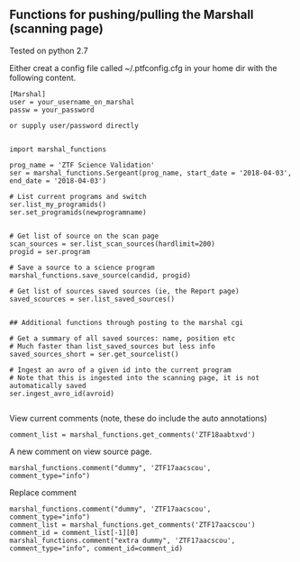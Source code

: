 ## Functions for pushing/pulling the Marshall (scanning page)
Tested on python 2.7

Either creat a config file called ~/.ptfconfig.cfg in your home dir with the following content.
```
[Marshal]
user = your_username_on_marshal
passw = your_password
```
```
or supply user/password directly


import marshal_functions

prog_name = 'ZTF Science Validation'
ser = marshal_functions.Sergeant(prog_name, start_date = '2018-04-03', end_date = '2018-04-03')

# List current programs and switch
ser.list_my_programids()
ser.set_programids(newprogramname)


# Get list of source on the scan page
scan_sources = ser.list_scan_sources(hardlimit=200)
progid = ser.program

# Save a source to a science program
marshal_functions.save_source(candid, progid)

# Get list of sources saved sources (ie, the Report page)
saved_scources = ser.list_saved_sources()


## Additional functions through posting to the marshal cgi

# Get a summary of all saved sources: name, position etc
# Much faster than list_saved_sources but less info
saved_sources_short = ser.get_sourcelist()

# Ingest an avro of a given id into the current program
# Note that this is ingested into the scanning page, it is not automatically saved
ser.ingest_avro_id(avroid)


```

View current comments (note, these do include the auto annotations)
```
comment_list = marshal_functions.get_comments('ZTF18aabtxvd')
```


A new comment on view source page.
```
marshal_functions.comment("dummy", 'ZTF17aacscou', comment_type="info")
```

Replace comment
```
marshal_functions.comment("dummy", 'ZTF17aacscou', comment_type="info")
comment_list = marshal_functions.get_comments('ZTF17aacscou')
comment_id = comment_list[-1][0]
marshal_functions.comment("extra dummy", 'ZTF17aacscou', comment_type="info", comment_id=comment_id)
```

